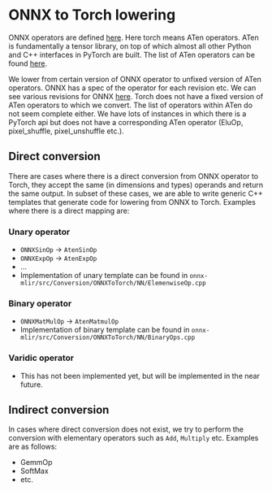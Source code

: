 # ONNX to Torch lowering

ONNX operators are defined [here](https://github.com/onnx/onnx/blob/main/docs/Operators.md).
Here torch means ATen operators. ATen is fundamentally a tensor library, on top of which almost all other Python and C++ interfaces in PyTorch are built. The list of ATen operators can be found [here](https://github.com/llvm/torch-mlir/blob/main/python/torch_mlir/dialects/torch/importer/jit_ir/build_tools/torch_ods_gen.py).

We lower from certain version of ONNX operator to unfixed version of ATen operators. ONNX has a spec of the operator for each revision etc. We can see various revisions for ONNX [here](https://github.com/onnx/onnx/blob/main/docs/Operators.md#aionnx-default). Torch does not have a fixed version of ATen operators to which we convert. The list of operators within ATen do not seem complete either. We have lots of instances in which there is a PyTorch api but does not have a corresponding ATen operator (EluOp, pixel_shuffle, pixel_unshuffle etc.).

## Direct conversion

There are cases where there is a direct conversion from ONNX operator to Torch, they accept the same (in dimensions and types) operands and return the same output. In subset of these cases, we are able to write generic C++ templates that generate code for lowering from ONNX to Torch. Examples where there is a direct mapping are:

### Unary operator
- `ONNXSinOp` -> `AtenSinOp`
- `ONNXExpOp` -> `AtenExpOp`
- ...
- Implementation of unary template can be found in `onnx-mlir/src/Conversion/ONNXToTorch/NN/ElemenwiseOp.cpp`

### Binary operator
- `ONNXMatMulOp` ->  `AtenMatmulOp`
- Implementation of binary template can be found in `onnx-mlir/src/Conversion/ONNXToTorch/NN/BinaryOps.cpp`

### Varidic operator
- This has not been implemented yet, but will be implemented in the near future.

## Indirect conversion
In cases where direct conversion does not exist, we try to perform the conversion with elementary operators such as `Add`, `Multiply` etc. Examples are as follows:

- GemmOp
- SoftMax
- etc.
